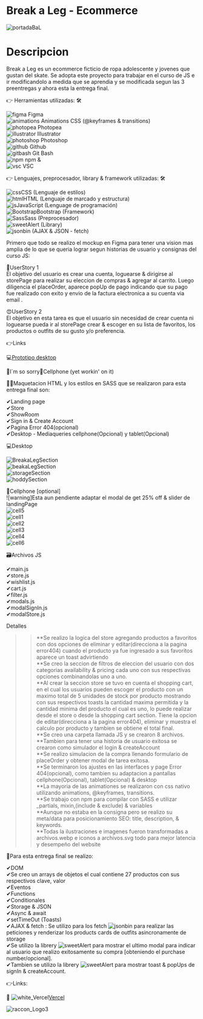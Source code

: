 
# Break a Leg - Ecommerce</br>

![portadaBaL](https://github.com/DIGORACCOON4279/EntregaFinalJS-Break-a-Leg/assets/88150970/2a3ea1df-737a-40b4-b1ae-27ede990c463)

# Descripcion</br>

Break a Leg es un ecommerce ficticio de ropa adolescente y jovenes que gustan del skate. Se adopta este proyecto para trabajar en el curso de JS e ir modificandolo a medida que se  aprendia y se modificada segun las 3 preentregas y ahora esta la entrega final.</br>

👉 Herramientas utilizadas: 🛠 </br>

![figma](https://github.com/DIGORACCOON4279/EntregaFinal/assets/88150970/fca318c0-6b7d-4046-b0aa-55a83f0419a3) Figma</br>
![animations](https://github.com/DIGORACCOON4279/EntregaFinal/assets/88150970/2fdc31da-eb29-4247-90d3-0b5727606aa7) Animations CSS (@keyframes & transitions)</br>
![photopea](https://github.com/DIGORACCOON4279/EntregaFinal/assets/88150970/ceac05f4-c505-4889-85d0-60a1566fc4ef) Photopea</br>
![illustrator](https://github.com/DIGORACCOON4279/Break-a-Leg/assets/88150970/01af6777-bc68-4e87-96c3-33cc5a6a76cf) Illustrator</br>
![photoshop](https://github.com/DIGORACCOON4279/Break-a-Leg/assets/88150970/bcba26da-b44f-41a3-8d48-9f1255ebe12b) Photoshop</br>
![github](https://github.com/DIGORACCOON4279/EntregaFinal/assets/88150970/01f94f79-8e78-42f8-bc9a-2b6707a9a36d) Github</br>
![gitbash](https://github.com/DIGORACCOON4279/EntregaFinal/assets/88150970/3d2e83ec-bea3-47bf-a5a4-d9524e0406b0) Git Bash </br>
![npm](https://github.com/DIGORACCOON4279/Break-a-Leg/assets/88150970/e703b698-4589-43d5-b5ba-2a75693a3691) npm &</br>
![vsc](https://github.com/DIGORACCOON4279/EntregaFinal/assets/88150970/bd61bcc5-5a44-4c33-b675-d03bb01589c0) VSC</br>

👉 Lenguajes, preprocesador, library & framework utilizadas: 🛠</br>

![css](https://github.com/DIGORACCOON4279/Break-a-Leg/assets/88150970/b2e2f475-b8d9-4188-aae4-fe7e9a7acf4a)CSS (Lenguaje de estilos)</br>
![html](https://github.com/DIGORACCOON4279/Break-a-Leg/assets/88150970/b0692228-5ca9-433d-a4c5-b52369d3c4bf)HTML (Lenguaje de marcado y estructura)</br>
![js](https://github.com/DIGORACCOON4279/Break-a-Leg/assets/88150970/1ef7c489-c0b4-41a6-bdce-b12d8c0654ad)JavaScript (Lenguage de programación)</br>
![Bootstrap](https://github.com/DIGORACCOON4279/Break-a-Leg/assets/88150970/570d9449-d0dc-4e46-b34c-cae994960cff)Bootstrap (Framework)</br>
![Sass](https://github.com/DIGORACCOON4279/Break-a-Leg/assets/88150970/97214254-d103-46e6-a306-8f5c3c10571c)Sass (Preprocesador)</br>
![sweetAlert](https://github.com/DIGORACCOON4279/EntregaFinalJS-Break-a-Leg/assets/88150970/f818c7b9-edc6-4c93-bab5-141f3a4cd027) (Library)</br>
![jsonbin](https://github.com/DIGORACCOON4279/EntregaFinalJS-Break-a-Leg/assets/88150970/f6325c47-216b-412c-a101-7e596e1c29c6) (AJAX & JSON - fetch)</br>

Primero que todo se realizo el mockup en Figma para tener una vision mas amplia de lo que se queria lograr segun historias de usuario y consignas del curso JS:</br>

🛒UserStory 1</br>
El objetivo del usuario es crear una cuenta, loguearse & dirigirse al storePage para realizar su eleccion de compras & agregar al carrito. Luego diligencia el placeOrder, aparece popUp de pago indicando que su pago fue realizado con exito y envio de la factura electronica a su cuenta via email .</br>

😍UserStory 2</br>
El objetivo en esta tarea es que el usuario sin necesidad de crear cuenta ni loguearse pueda ir al storePage crear & escoger en su lista de favoritos, los productos o outfits de su gusto y/o preferencia.</br>

👉Links</br>

💻[Prototipo desktop](https://www.figma.com/proto/gRXoq1ASGPhQZxr65ZgDZQ/Break-a-Leg?page-id=1868%3A9069&type=design&node-id=1868-11638&viewport=4929%2C20517%2C0.31&t=SJTlBD9JZ5jP49Mz-1&scaling=scale-down&starting-point-node-id=1868%3A11638&mode=design)</br>

🚧I´m so sorry📱Cellphone (yet workin' on it)</br>

📏📐Maquetacion HTML y los estilos en SASS que se realizaron para esta entrega final son:</br>

✔Landing page</br>
✔Store</br>
✔ShowRoom</br>
✔Sign in & Create Account</br>
✔Pagina Error 404(opcional)</br>
✔Desktop - Mediaqueries cellphone(Opcional) y tablet(Opcional)</br>

💻Desktop</br>

![BreakaLegSection](https://github.com/DIGORACCOON4279/PreEntrega3/assets/88150970/a00b88d6-a94c-4d50-b193-18e48388e053)</br>
![beakaLegSection](https://github.com/DIGORACCOON4279/PreEntrega3/assets/88150970/16e5f401-c60c-4e49-93f5-50699edbb09d)</br>
![storageSection](https://github.com/DIGORACCOON4279/PreEntrega3/assets/88150970/17f50149-daea-4c9f-949e-396af9611d55)</br>
![hoddySection](https://github.com/DIGORACCOON4279/PreEntrega3/assets/88150970/b6325a55-4a4a-4346-87b0-82a21f31a1d2)</br>

📲Cellphone [optional]</br>
![warning]Esta aun pendiente adaptar el modal de get 25% off & slider de landingPage</br>
![cell5](https://github.com/DIGORACCOON4279/EntregaFinalJS-Break-a-Leg/assets/88150970/416dc2b9-1955-48db-81ce-c5a2638494ed)</br>
![cell1](https://github.com/DIGORACCOON4279/EntregaFinalJS-Break-a-Leg/assets/88150970/2a0d61f0-1c74-4d58-a9b0-425a4150fddc)</br>
![cell2](https://github.com/DIGORACCOON4279/EntregaFinalJS-Break-a-Leg/assets/88150970/186da52b-5273-4c71-ad49-b70e7681e96c)</br>
![cell3](https://github.com/DIGORACCOON4279/EntregaFinalJS-Break-a-Leg/assets/88150970/8bb458a5-439a-4b81-81bf-2637bb5ab8c1)</br>
![cell4](https://github.com/DIGORACCOON4279/EntregaFinalJS-Break-a-Leg/assets/88150970/e73c85d6-595e-4405-8e97-3b9ccab6d370)</br>
![cell6](https://github.com/DIGORACCOON4279/EntregaFinalJS-Break-a-Leg/assets/88150970/707ea5e7-3719-458d-a1da-dbff525eba43)</br>

🗃Archivos JS</br>

✔main.js</br>
✔store.js</br>
✔wishlist.js</br>
✔cart.js</br>
✔filter.js</br>
✔modals.js</br>
✔modalSignIn.js</br>
✔modalStore.js</br>

Detalles</br>

>>**Se  realizo la logica del store agregando productos a favoritos con dos opciones de eliminar y editar(direcciona a la pagina error404) cuando el producto ya fue ingresado a sus favoritos aparece un toast advirtiendo</br>
>>**Se creo la seccion de filtros de eleccion del usuario con dos categorias availability & pricing cada uno con sus respectivas opciones combinandolas uno a uno.</br>
>>**Al crear la seccion store se tuvo en cuenta el shopping cart, en el cual los usuarios pueden escoger el producto con un maximo total de 5 unidades de stock por producto mostrando con sus respectivos toasts la cantidad maxima permitida y la cantidad minima del producto el cual es uno, lo puede realizar desde el store o desde la shopping cart section. Tiene la opcion de editar(direcciona a la pagina error404), eliminar y muestra el calculo por producto y tambien se obtiene el total final.</br>
>>**Se creo una carpeta llamada JS y se crearon 8 archivos.</br>
>>**Tambien para tener una historia de usuario exitosa se crearon como simulador el login & createAccount</br>
>>**Se realizo simulacion de la compra llenando formulario de placeOrder y obtener modal de tarea exitosa.</br>
>>**Se terminaron los ajustes en las interfaces y page Error 404(opcional), como tambien su adaptacion a pantallas cellphone(Opcional), tablet(Opcional) & desktop</br>
>>**La mayoria de las animationes se realizaron con css nativo utilizando animations, @keyframes, transitions.</br>
>>**Se trabajo con npm para compilar con SASS e utilizar _partials, mixin,(include & exclude) & variables</br>
>>**Aunque no estaba en la consigna pero se realizo su meta/data para posicionamiento SEO: title, description, & keywords.</br>
>>**Todas la ilustraciones e imagenes fueron transformadas a archivos.webp e iconos a archivos.svg todo para mejor latencia y desempeño del website</br>

🎯Para esta entrega final se realizo:</br>

✔DOM</br>
✔Se creo un arrays de objetos el cual contiene 27 productos con sus respectivos clave, valor</br>
✔Eventos</br>
✔Functions</br>
✔Conditionales</br>
✔Storage & JSON</br>
✔Async & await</br>
✔setTimeOut (Toasts)</br>
✔AJAX & fetch : Se utilizo para los fetch ![jsonbin](https://github.com/DIGORACCOON4279/EntregaFinalJS-Break-a-Leg/assets/88150970/f6325c47-216b-412c-a101-7e596e1c29c6) para realizar las peticiones y renderizar los products cards de outfits asincronamente de storage</br>
✔Se utilizo la librery ![sweetAlert](https://github.com/DIGORACCOON4279/EntregaFinalJS-Break-a-Leg/assets/88150970/f818c7b9-edc6-4c93-bab5-141f3a4cd027) para mostrar el ultimo modal para indicar al usuario que realizo exitosamente su compra [obteniendo el purchase number/opcional].</br>
✔Tambien se utilizo la librery ![sweetAlert](https://github.com/DIGORACCOON4279/EntregaFinalJS-Break-a-Leg/assets/88150970/f818c7b9-edc6-4c93-bab5-141f3a4cd027) para mostrar toast & popUps de signIn & createAccount.</br>

👉Links:</br>

🚀 ![white_Vercel](https://github.com/DIGORACCOON4279/Break-a-Leg/assets/88150970/05e191bc-53e1-42d0-9c84-0b4b832abd88)[Vercel](https://break-a-leg.vercel.app/)</br>

![raccon_Logo3](https://github.com/DIGORACCOON4279/Break-a-Leg/assets/88150970/0950de58-a518-42f3-a502-088da15a18d4)
